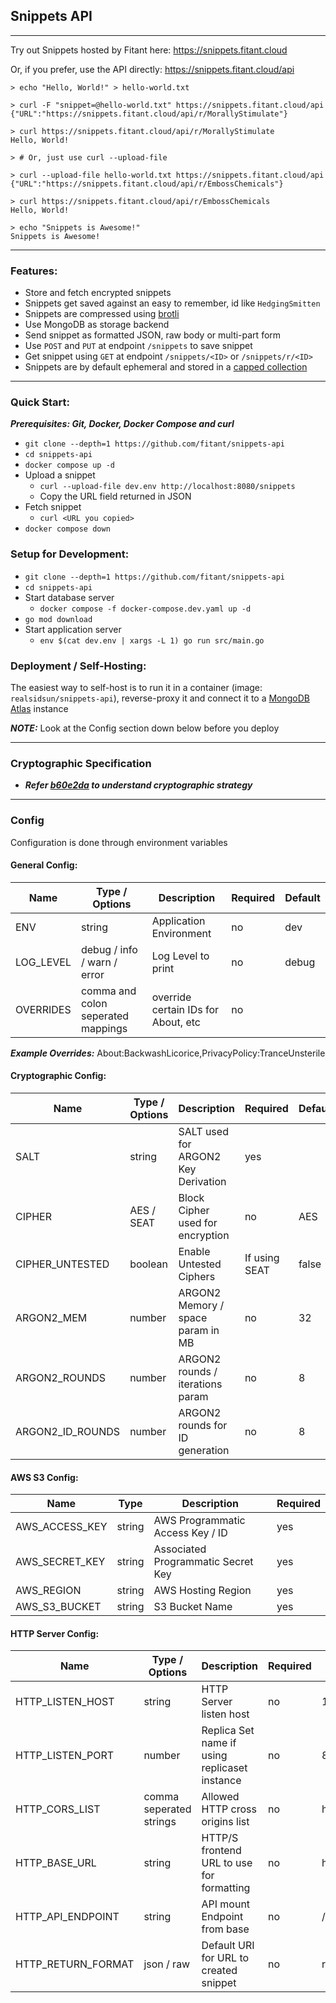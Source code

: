 ## Snippets API
---
Try out Snippets hosted by Fitant here: https://snippets.fitant.cloud

Or, if you prefer, use the API directly: https://snippets.fitant.cloud/api

```
> echo "Hello, World!" > hello-world.txt 

> curl -F "snippet=@hello-world.txt" https://snippets.fitant.cloud/api
{"URL":"https://snippets.fitant.cloud/api/r/MorallyStimulate"}

> curl https://snippets.fitant.cloud/api/r/MorallyStimulate
Hello, World!

> # Or, just use curl --upload-file

> curl --upload-file hello-world.txt https://snippets.fitant.cloud/api 
{"URL":"https://snippets.fitant.cloud/api/r/EmbossChemicals"}

> curl https://snippets.fitant.cloud/api/r/EmbossChemicals
Hello, World!

> echo "Snippets is Awesome!"
Snippets is Awesome!
```
---

### Features:
- Store and fetch encrypted snippets
- Snippets get saved against an easy to remember, id like `HedgingSmitten` 
- Snippets are compressed using [brotli](https://github.com/google/brotli)
- Use MongoDB as storage backend
- Send snippet as formatted JSON, raw body or multi-part form
- Use `POST` and `PUT` at endpoint `/snippets` to save snippet
- Get snippet using `GET` at endpoint `/snippets/<ID>` or `/snippets/r/<ID>`
- Snippets are by default ephemeral and stored in a [capped collection](https://docs.mongodb.com/manual/core/capped-collections/) 

---

### Quick Start:
***Prerequisites: Git, Docker, Docker Compose and curl***
- `git clone --depth=1 https://github.com/fitant/snippets-api`
- `cd snippets-api`
- `docker compose up -d`
- Upload a snippet
    - `curl --upload-file dev.env http://localhost:8080/snippets`
    - Copy the URL field returned in JSON
- Fetch snippet
    - `curl <URL you copied>`
- `docker compose down`

### Setup for Development:
- `git clone --depth=1 https://github.com/fitant/snippets-api`
- `cd snippets-api`
- Start database server
  - `docker compose -f docker-compose.dev.yaml up -d`
- `go mod download`
- Start application server
  - `env $(cat dev.env | xargs -L 1) go run src/main.go`

### Deployment / Self-Hosting:
The easiest way to self-host is to run it in a container (image: `realsidsun/snippets-api`), reverse-proxy it and connect it to a [MongoDB Atlas](https://www.mongodb.com/atlas/database) instance

***NOTE:*** Look at the Config section down below before you deploy

---

### Cryptographic Specification
- ***Refer [b60e2da](https://github.com/fitant/snippets-api/commit/b60e2dadfc89a8307dc2811273415b5e1e158c0d) to understand cryptographic strategy***

---

### Config
Configuration is done through environment variables

#### General Config:

| Name      | Type / Options                     | Description                         | Required | Default |
|-----------|------------------------------------|-------------------------------------|----------|---------|
| ENV       | string                             | Application Environment             | no       | dev     |
| LOG_LEVEL | debug / info / warn / error        | Log Level to print                  | no       | debug   |
| OVERRIDES | comma and colon seperated mappings | override certain IDs for About, etc | no       |         |

***Example Overrides:*** About:BackwashLicorice,PrivacyPolicy:TranceUnsterile

#### Cryptographic Config:

| Name            | Type / Options | Description                         | Required      | Default |
|-----------------|----------------|-------------------------------------|---------------|---------|
| SALT            | string         | SALT used for ARGON2 Key Derivation | yes           |         |
| CIPHER          | AES / SEAT     | Block Cipher used for encryption    | no            | AES     |
| CIPHER_UNTESTED | boolean        | Enable Untested Ciphers             | If using SEAT | false   |
| ARGON2_MEM      | number         | ARGON2 Memory / space param in MB   | no            | 32      |
| ARGON2_ROUNDS   | number         | ARGON2 rounds / iterations param    | no            | 8       |
| ARGON2_ID_ROUNDS| number         | ARGON2 rounds for ID generation     | no            | 8       |

#### AWS S3 Config:

| Name           | Type   | Description                        | Required |
|----------------|--------|------------------------------------|----------|
| AWS_ACCESS_KEY | string | AWS Programmatic Access Key / ID   | yes      |
| AWS_SECRET_KEY | string | Associated Programmatic Secret Key | yes      |
| AWS_REGION     | string | AWS Hosting Region                 | yes      |
| AWS_S3_BUCKET  | string | S3 Bucket Name                     | yes      |

#### HTTP Server Config:

| Name               | Type / Options           | Description                                   | Required | Default               |
|--------------------|--------------------------|-----------------------------------------------|----------|-----------------------|
| HTTP_LISTEN_HOST   | string                   | HTTP Server listen host                       | no       | 127.0.0.1             |
| HTTP_LISTEN_PORT   | number                   | Replica Set name if using replicaset instance | no       | 8080                  |
| HTTP_CORS_LIST     | comma seperated strings  | Allowed HTTP cross origins list               | no       | http://localhost:*    |
| HTTP_BASE_URL      | string                   | HTTP/S frontend URL to use for formatting     | no       | http://localhost:8080 |
| HTTP_API_ENDPOINT  | string                   | API mount Endpoint from base                  | no       | /snippets             |
| HTTP_RETURN_FORMAT | json / raw               | Default URI for URL to created snippet        | no       | raw                   |
